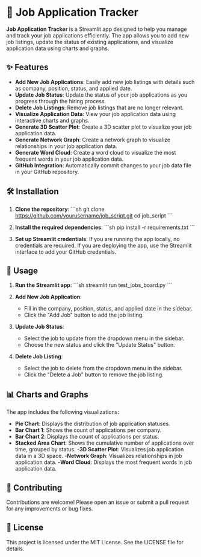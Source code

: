 
# 🎯 Job Application Tracker

**Job Application Tracker** is a Streamlit app designed to help you manage and track your job applications efficiently. The app allows you to add new job listings, update the status of existing applications, and visualize application data using charts and graphs.

## ✨ Features

- **Add New Job Applications**: Easily add new job listings with details such as company, position, status, and applied date.
- **Update Job Status**: Update the status of your job applications as you progress through the hiring process.
- **Delete Job Listings**: Remove job listings that are no longer relevant.
- **Visualize Application Data**: View your job application data using interactive charts and graphs.
- **Generate 3D Scatter Plot**: Create a 3D scatter plot to visualize your job application data.
- **Generate Network Graph**: Create a network graph to visualize relationships in your job application data.
- **Generate Word Cloud**: Create a word cloud to visualize the most frequent words in your job application data.
- **GitHub Integration**: Automatically commit changes to your job data file in your GitHub repository.

## 🛠️ Installation

1. **Clone the repository**:
   \`\`\`sh
   git clone https://github.com/yourusername/job_script.git
   cd job_script
   \`\`\`

2. **Install the required dependencies**:
   \`\`\`sh
   pip install -r requirements.txt
   \`\`\`

3. **Set up Streamlit credentials**:
   If you are running the app locally, no credentials are required. If you are deploying the app, use the Streamlit interface to add your GitHub credentials.

## 🚀 Usage

1. **Run the Streamlit app**:
   \`\`\`sh
   streamlit run test_jobs_board.py
   \`\`\`

2. **Add New Job Application**:
   - Fill in the company, position, status, and applied date in the sidebar.
   - Click the "Add Job" button to add the job listing.

3. **Update Job Status**:
   - Select the job to update from the dropdown menu in the sidebar.
   - Choose the new status and click the "Update Status" button.

4. **Delete Job Listing**:
   - Select the job to delete from the dropdown menu in the sidebar.
   - Click the "Delete a Job" button to remove the job listing.

## 📊 Charts and Graphs

The app includes the following visualizations:

- **Pie Chart**: Displays the distribution of job application statuses.
- **Bar Chart 1**: Shows the count of applications per company.
- **Bar Chart 2**: Displays the count of applications per status.
- **Stacked Area Chart**: Shows the cumulative number of applications over time, grouped by status.
-**3D Scatter Plot**: Visualizes job application data in a 3D space.
-**Network Graph**: Visualizes relationships in job application data.
-**Word Cloud**: Displays the most frequent words in job application data.
## 🤝 Contributing

Contributions are welcome! Please open an issue or submit a pull request for any improvements or bug fixes.

## 📜 License

This project is licensed under the MIT License. See the LICENSE file for details.
